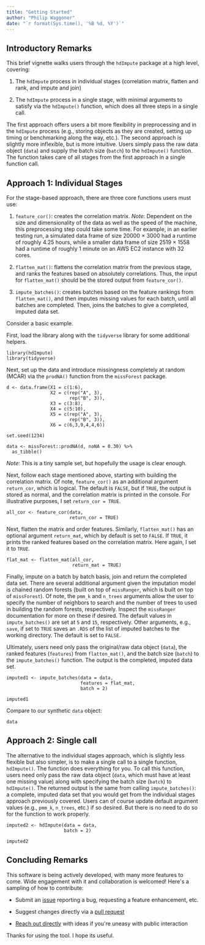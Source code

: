 ```yaml
---
title: "Getting Started"
author: "Philip Waggoner"
date: "`r format(Sys.time(), '%B %d, %Y')`"
---
```


## Introductory Remarks 

This brief vignette walks users through the `hdImpute` package at a high level, covering:

  1. The `hdImpute` process in individual stages (correlation matrix, flatten and rank, and impute and join)
  
  2. The `hdImpute` process in a single stage, with minimal arguments to satisfy via the `hdImpute()` function, which does all three steps in a single call.

The first approach offers users a bit more flexibility in preprocessing and in the `hdImpute` process (e.g., storing objects as they are created, setting up timing or benchmarking along the way, etc.). The second approach is slightly more inflexible, but is more intuitive. Users simply pass the raw data object (`data`) and supply the batch size (`batch`) to the `hdImpute()` function. The function takes care of all stages from the first approach in a single function call. 

## Approach 1: Individual Stages 

For the stage-based approach, there are three core functions users must use: 

  1. `feature_cor()`: creates the correlation matrix. *Note*: Dependent on the size and dimensionality of the data as well as the speed of the machine, this preprocessing step could take some time. For example, in an earlier testing run, a simulated data frame of size 20000 $\times$ 3000 had a runtime of roughly 4.25 hours, while a smaller data frame of size 2519 $\times$ 1558 had a runtime of roughly 1 minute on an AWS EC2 instance with 32 cores. 
  
  2. `flatten_mat()`: flattens the correlation matrix from the previous stage, and ranks the features based on absolutely correlations. Thus, the input for `flatten_mat()` should be the stored output from `feature_cor()`.
  
  3. `impute_batches()`: creates batches based on the feature rankings from `flatten_mat()`, and then imputes missing values for each batch, until all batches are completed. Then, joins the batches to give a completed, imputed data set. 

Consider a basic example. 

First, load the library along with the `tidyverse` library for some additional helpers. 

```{r setup, warning = FALSE, message = FALSE}
library(hdImpute)
library(tidyverse)
```

Next, set up the data and introduce missingness completely at random (MCAR) via the `prodNA()` function from the `missForest` package. 

```{r data}
d <- data.frame(X1 = c(1:6), 
                X2 = c(rep("A", 3), 
                       rep("B", 3)), 
                X3 = c(3:8),
                X4 = c(5:10),
                X5 = c(rep("A", 3), 
                       rep("B", 3)), 
                X6 = c(6,3,9,4,4,6))

set.seed(1234)

data <- missForest::prodNA(d, noNA = 0.30) %>% 
  as_tibble()
```

*Note*: This is a tiny sample set, but hopefully the usage is clear enough. 

Next, follow each stage mentioned above, starting with building the correlation matrix. Of note, `feature_cor()` as an additional argument `return_cor`, which is logical. The default is `FALSE`, but if `TRUE`, the output is stored as normal, and the correlation matrix is printed in the console. For illustrative purposes, I set `return_cor = TRUE`.

```{r corr}
all_cor <- feature_cor(data,
                       return_cor = TRUE)
```

Next, flatten the matrix and order features. Similarly, `flatten_mat()` has an optional argument `return_mat`, which by default is set to `FALSE`. If `TRUE`, it prints the ranked features based on the correlation matrix. Here again, I set it to `TRUE`. 

```{r flatten}
flat_mat <- flatten_mat(all_cor,
                        return_mat = TRUE)
```

Finally, impute on a batch by batch basis, join and return the completed data set. There are several additional argument given the imputation model is chained random forests (built on top of `missRanger`, which is built on top of `missForest`). Of note, the `pmm_k` and `n_trees` arguments allow the user to specify the number of neighbors to search and the number of trees to used in building the random forests, respectively. Inspect the `missRanger` documentation for more on these if desired. The default values in `impute_batches()` are set at `5` and `15`, respectively. Other arguments, e.g., `save`, if set to `TRUE` saves an `.RDS` of the list of imputed batches to the working directory. The default is set to `FALSE`. 

Ultimately, users need only pass the original/raw data object (`data`), the ranked features (`features`) from `flatten_mat()`, and the batch size (`batch`) to the `impute_batches()` function. The output is the completed, imputed data set. 

```{r impute}
imputed1 <- impute_batches(data = data,
                           features = flat_mat, 
                           batch = 2)
```

```{r out}
imputed1
```

Compare to our synthetic `data` object:

```{r comp}
data
```

## Approach 2: Single call 

The alternative to the individual stages approach, which is slightly less flexible but also simpler, is to make a single call to a single function, `hdImpute()`. The function does everything for you. To call this function, users need only pass the raw data object (`data`, which must have at least one missing value) along with specifying the batch size (`batch`) to `hdImpute()`. The returned output is the same from calling `impute_batches()`: a complete, imputed data set that you would get from the individual stages approach previously covered. Users can of course update default argument values (e.g., `pmm_k`, `n_trees`, etc.) if so desired. But there is no need to do so for the function to work properly. 

```{r full}
imputed2 <- hdImpute(data = data,
                     batch = 2)
```

```{r full_out}
imputed2
```

## Concluding Remarks 

This software is being actively developed, with many more features to come. Wide engagement with it and collaboration is welcomed! Here's a sampling of how to contribute:

  - Submit an [issue](https://github.com/pdwaggoner/hdImpute/issues) reporting a bug, requesting a feature enhancement, etc. 

  - Suggest changes directly via a [pull request](https://github.com/pdwaggoner/hdImpute/pulls)

  - [Reach out directly](https://pdwaggoner.github.io/) with ideas if you're uneasy with public interaction

Thanks for using the tool. I hope its useful.
